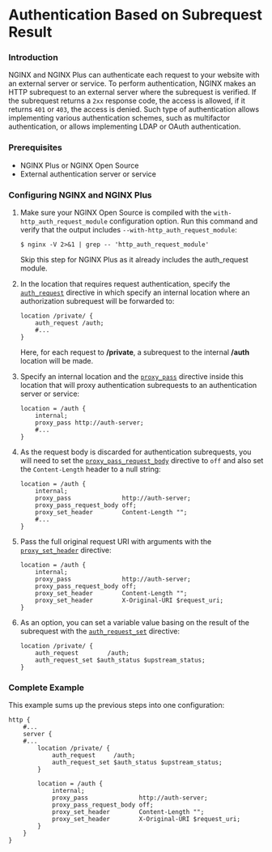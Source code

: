 # Authentication Based on Subrequest Result

### Introduction

NGINX and NGINX Plus can authenticate each request to your website with an external server or service. To perform authentication, NGINX makes an HTTP subrequest to an external server where the subrequest is verified. If the subrequest returns a `2xx` response code, the access is allowed, if it returns `401` or `403`, the access is denied. Such type of authentication allows implementing various authentication schemes, such as multifactor authentication, or allows implementing LDAP or OAuth authentication.

### Prerequisites

* NGINX Plus or NGINX Open Source
* External authentication server or service

### Configuring NGINX and NGINX Plus

1. Make sure your NGINX Open Source is compiled with the `with-http_auth_request_module` configuration option. Run this command and verify that the output includes `--with-http_auth_request_module`:

   ```text
   $ nginx -V 2>&1 | grep -- 'http_auth_request_module'
   ```

   Skip this step for NGINX Plus as it already includes the auth\_request module.

2. In the location that requires request authentication, specify the [`auth_request`](https://nginx.org/en/docs/http/ngx_http_auth_request_module.html#auth_request) directive in which specify an internal location where an authorization subrequest will be forwarded to:

   ```text
   location /private/ {
       auth_request /auth;
       #...
   }
   ```

   Here, for each request to **/private**, a subrequest to the internal **/auth** location will be made.

3. Specify an internal location and the [`proxy_pass`](https://nginx.org/en/docs/http/ngx_http_proxy_module.html#proxy_pass) directive inside this location that will proxy authentication subrequests to an authentication server or service:

   ```text
   location = /auth {
       internal;
       proxy_pass http://auth-server;
       #...
   }
   ```

4. As the request body is discarded for authentication subrequests, you will need to set the [`proxy_pass_request_body`](https://nginx.org/en/docs/http/ngx_http_proxy_module.html#proxy_pass_request_body) directive to `off` and also set the `Content-Length` header to a null string:

   ```text
   location = /auth {
       internal;
       proxy_pass              http://auth-server;
       proxy_pass_request_body off;
       proxy_set_header        Content-Length "";
       #...
   }
   ```

5. Pass the full original request URI with arguments with the [`proxy_set_header`](https://nginx.org/en/docs/http/ngx_http_proxy_module.html#proxy_set_header) directive:

   ```text
   location = /auth {
       internal;
       proxy_pass              http://auth-server;
       proxy_pass_request_body off;
       proxy_set_header        Content-Length "";
       proxy_set_header        X-Original-URI $request_uri;
   }
   ```

6. As an option, you can set a variable value basing on the result of the subrequest with the [`auth_request_set`](https://nginx.org/en/docs/http/ngx_http_auth_request_module.html#auth_request_set) directive:

   ```text
   location /private/ {
       auth_request        /auth;
       auth_request_set $auth_status $upstream_status;
   }
   ```

### Complete Example

This example sums up the previous steps into one configuration:

```text
http {
    #...
    server {
    #...
        location /private/ {
            auth_request     /auth;
            auth_request_set $auth_status $upstream_status;
        }

        location = /auth {
            internal;
            proxy_pass              http://auth-server;
            proxy_pass_request_body off;
            proxy_set_header        Content-Length "";
            proxy_set_header        X-Original-URI $request_uri;
        }
    }
}
```

